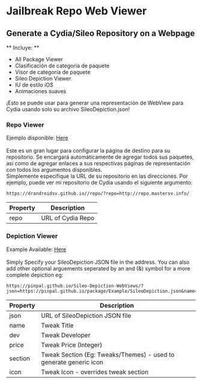 # Jailbreak Repo Web Viewer
## Generate a Cydia/Sileo Repository on a Webpage


** Incluye: **
* All Package Viewer
* Clasificación de categoría de paquete
* Visor de categoría de paquete
* Sileo Depiction Viewer
* IU de estilo iOS
* Animaciones suaves

¡Esto se puede usar para generar una representación de WebView para Cydia usando solo su archivo SileoDepiction.json!

### Repo Viewer


Ejemplo disponible: [Here](https://drandroidsv.github.io//repo/?repo=http://repo.mastersv.info/)
<br/><br/>
Este es un gran lugar para configurar la página de destino para su repositorio. Se encargará automáticamente de agregar todos sus paquetes, así como de agregar enlaces a sus respectivas páginas de representación con todos los argumentos disponibles.
<br/>
Simplemente especifique la URL de su repositorio en las direcciones.
Por ejemplo, puede ver mi repositorio de Cydia usando el siguiente argumento:
```
https://drandroidsv.github.io//repo/?repo=http://repo.mastersv.info/
```

| Property      | Description |
| ------------- | ------------- |
| repo          | URL of Cydia Repo  |

### Depiction Viewer

Example Available: [Here](https://pinpal.github.io/Sileo-Depiction-WebViews/?json=https://raw.githubusercontent.com/PINPAL/Sileo-Depiction-WebViews/996b2b375b0c61bcb3af61ee518488c1c670fccb/packages/shortlook/config.json&name=Shortlook&dev=Dynastic&price=3.99&icon=https://raw.githubusercontent.com/PINPAL/Sileo-Depiction-WebViews/996b2b375b0c61bcb3af61ee518488c1c670fccb/packages/shortlook/icon.png&section=Tweaks)
<br/><br/>
Simply Specify your SileoDepiction JSON file in the address.
You can also add other optional arguements seperated by an and (&) symbol for a more complete depiction eg:
```
https://pinpal.github.io/Sileo-Depiction-WebViews/?json=https://pinpal.github.io/package/Example/SileoDepiction.json&name=Example&dev=PINPAL
```

| Property      | Description |
| ------------- | ------------- |
| json          | URL of SileoDepiction JSON file  |
| name          | Tweak Title  |
| dev          | Tweak Developer  |
| price          | Tweak Price (Integer)  |
| section          | Tweak Section (Eg: Tweaks/Themes)  - used to generate generic icon|
| icon          | Tweak Icon - overrides tweak section  |
